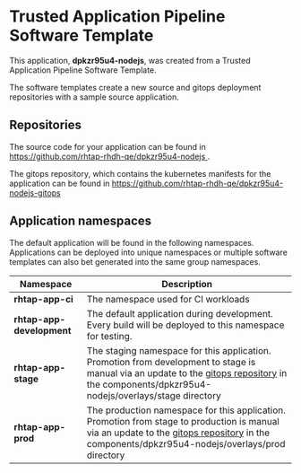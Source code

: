 # Trusted Application Pipeline Software Template

This application, **dpkzr95u4-nodejs**, was created from a Trusted Application Pipeline Software Template.

The software templates create a new source and gitops deployment repositories with a sample source application. 

## Repositories

The source code for your application can be found in [https://github.com/rhtap-rhdh-qe/dpkzr95u4-nodejs ](https://github.com/rhtap-rhdh-qe/dpkzr95u4-nodejs ).
 
The gitops repository, which contains the kubernetes manifests for the application can be found in 
[https://github.com/rhtap-rhdh-qe/dpkzr95u4-nodejs-gitops ](https://github.com/rhtap-rhdh-qe/dpkzr95u4-nodejs-gitops ) 

## Application namespaces 

The default application will be found in the following namespaces. Applications can be deployed into unique namespaces or multiple software templates can also bet generated into the same group namespaces.  

|  Namespace   |  Description   |  
| -------- | -------- |
| **rhtap-app-ci** | The namespace used for CI workloads |
| **rhtap-app-development** | The default application during development. Every build will be deployed to this namespace for testing. |
| **rhtap-app-stage** | The staging namespace for this application. Promotion from development to stage is manual via an update to the [gitops repository](https://github.com/rhtap-rhdh-qe/dpkzr95u4-nodejs-gitops ) in the components/dpkzr95u4-nodejs/overlays/stage directory |
| **rhtap-app-prod** | The production namespace for this application. Promotion from stage to production is manual via an update to the [gitops repository](https://github.com/rhtap-rhdh-qe/dpkzr95u4-nodejs-gitops ) in the components/dpkzr95u4-nodejs/overlays/prod directory |
